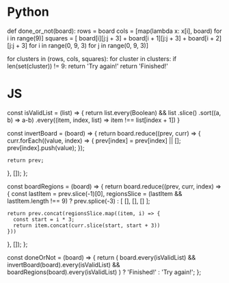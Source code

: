# Python

def done_or_not(board):
  rows = board
  cols = [map(lambda x: x[i], board) for i in range(9)]
  squares = [
    board[i][j:j + 3] + board[i + 1][j:j + 3] + board[i + 2][j:j + 3]
      for i in range(0, 9, 3)
      for j in range(0, 9, 3)]

  for clusters in (rows, cols, squares):
    for cluster in clusters:
      if len(set(cluster)) != 9:
        return 'Try again!'
  return 'Finished!'


# JS

const isValidList = (list) => {
  return list.every(Boolean) &&
         list
          .slice()
          .sort((a, b) => a-b)
          .every((item, index, list) => item !== list[index + 1])
}

const invertBoard = (board) => {
  return board.reduce((prev, curr) => {
    curr.forEach((value, index) => {
      prev[index] = prev[index] || [];
      prev[index].push(value);
    });

    return prev;
  }, []);
};

const boardRegions = (board) => {
  return board.reduce((prev, curr, index) => {
    const lastItem = prev.slice(-1)[0],
          regionsSlice = (lastItem && lastItem.length !== 9) ?
                          prev.splice(-3) :
                          [ [], [], [] ];

    return prev.concat(regionsSlice.map((item, i) => {
      const start = i * 3;
      return item.concat(curr.slice(start, start + 3))
    }))
  }, []);
};

const doneOrNot = (board) => {
  return (
    board.every(isValidList) &&
    invertBoard(board).every(isValidList) &&
    boardRegions(board).every(isValidList)
  ) ? 'Finished!' : 'Try again!';
};

